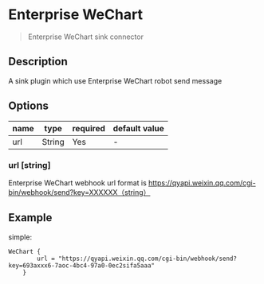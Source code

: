 # Enterprise WeChart

> Enterprise WeChart sink connector

## Description

A sink plugin which use Enterprise WeChart robot send message

##  Options

| name | type   | required | default value |
| --- |--------| --- | --- |
| url | String | Yes | - |
### url [string]

Enterprise WeChart webhook url format is https://qyapi.weixin.qq.com/cgi-bin/webhook/send?key=XXXXXX（string）

## Example

simple:

```hocon
WeChart {
        url = "https://qyapi.weixin.qq.com/cgi-bin/webhook/send?key=693axxx6-7aoc-4bc4-97a0-0ec2sifa5aaa"
    }
```


